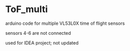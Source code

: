 # ToF_multi
arduino code for multiple VL53L0X time of flight sensors

sensors 4-6 are not connected

used for IDEA project; not updated
